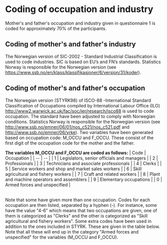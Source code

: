 # Coding of occupation and industry
Mother's and father's occupation and industry given in questionnaire 1 is coded for approximately 70% of the participants.

## Coding of mother's and father's industry
The Norwegian version of SIC-2002 - Standard Industrial Classification is used to code industries. SIC is based on EU’s and FN’s standards. Statistics Norway is responsible for the Norwegian 
version (see https://www.ssb.no/en/klass/klassifikasjoner/6/versjon/31/koder).

## Coding of mother's and father's occupation
The Norwegian version (STYRK98) of ISCO-88 -International Standard Classification of Occupations compiled by International Labour Office (ILO) 
http://www2.warwick.ac.uk/fac/soc/ier/research/isco88 is used to code occupation. The standard have been adjusted to comply with Norwegian conditions. Statistics Norway is responsible for the 
Norwegian version (see http://www.ssb.no/emner/06/01/nos_c521/nos_c521.pdf and http://www.ssb.no/emner/06/yrke). Two variables have been generated based on occupation code: M_OCCU and F_OCCU. 
These consist of the first digit of the occupation code for the mother and the father.

**The variables M_OCCU and F_OCCU are coded as follows:**
 | Code | Occupation |
 | -- | -- |
 | 1 | Legislators, senior officials and managers | 
 | 2 | Professionals | 
 | 3 | Technicians and associate professionals | 
 | 4 | Clerks | 
 | 5 | Service workers and shop and market sales workers | 
 | 6 | Skill agricultural and fishery workers | 
 | 7 | Craft and related workers | 
 | 8 | Plant and machine operators and assemblers | 
 | 9 | Elementary occupations | 
 | 0 | Armed forces and unspecified | 

<br> Note that some have given more than one occupation. Codes for each occupation are then listed, separated by a hyphen (-). For instance, some have the value "4-6" which means that two occupations are given, one of them is categorized as "Clerks" and the other is categorized as "Skill agricultural and fishery workers". Some extra codes have been used in addition to the ones included in STYRK. These are given in the table below. Note that all these will end up in the category "Armed forces and unspecified" for the variables (M_OCCU and F_OCCU).

